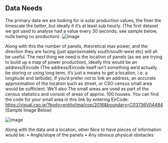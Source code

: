 ## Data Needs

The primary data we are looking for is solar production values, the finer the timescale the better, but ideally if it’s at least sub hourly. (The first dataset we got used to analyse had a value every 30 seconds, see sample below, nulls being no production). 
 ![image](https://github.com/EamonnO22/Renewable-Modelling-Ireland/assets/57291414/060cbcb1-9e29-4960-9833-b123b8eb7038)


Along with this the number of panels, theoretical max power, and the direction they are facing (just approximately south/south-west etc) will all be useful.
The next thing we need is the location of panels (as we are trying to build up a map of power production), ideally this would be an address/Eircode (The address/Eircode itself isn’t something we’d actually be storing or using long term, it’s just a means to get a location, i.e. a longitude and latitude). If you’d prefer not to link an address, an accurate approximation of the location such as street, or CSO census small area would be sufficient. We’ll also 
The small areas are used as part of the census statistics and consist of areas of approx. 100 houses. You can find the code for your small area in this link by entering EirCode:
https://visual.cso.ie/?body=entity/ima/cop/2016&boundary=C03736V04484 (Sample Image Below)

 ![image](https://github.com/EamonnO22/Renewable-Modelling-Ireland/assets/57291414/a1d4ce97-1b09-413e-a496-a6db22e1bdd2)


Along with the data and a location, other Nice to have pieces of information would be:
•	Angle/slope of the panels
•	Any obvious physical obstacles 
